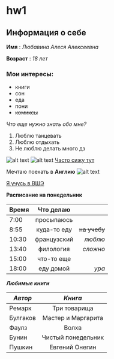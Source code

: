 # hw1
## Информация о себе
__Имя__ : *Любавина Алеся Алексеевна*

__Возраст__ : *18 лет*

### Мои интересы:
* книги
* сон
* еда
* пони
* ~~комиксы~~

*Что еще нужно знать обо мне?*
1. Люблю танцевать
4. Люблю отдыхать
2. Не люблю делать много дз

![alt text](https://lolkot.ru/lolmixer/gallery/images/b5f5a048345ddfe766343d44dc3f8c911214440042.jpg "Это я на учебе")
![alt text](http://99px.ru/sstorage/53/2013/10/tmb_85405_7460.jpg "А это дома")
[Часто сижу тут](https://www.instagram.com/"Инстаграм")

Мечтаю поехать в __Англию__
![alt text](https://www.votpusk.ru/country/ctimages/new/GB01.jpg)

[Я учусь в ВШЭ](https://www.hse.ru/)

__Расписание на понедельник__


| __Время__       | __Что делаю__                |  |
| ------------- |:------------------:| -----:|
| 7:00     | просыпаюсь   |  |
| 8:55    | куда-то еду |   ~~на учебу~~ |
| 10:30  | французский        |    *люблю* |
| 13:40     | филология   | *сложно* |
| 15:00    | что-то еще |    |
| 18:00  | еду домой        |    *ура* |

___Любимые книги___

| *Автор*      | *Книга*               
| ------------- |:------------------:
| Ремарк     | Три товарища   |  
| Булгаков    | Мастер и Маргарита |   
| Фаулз  | Волхв        |   
| Бунин     | Чистый понедельник   | 
| Пушкин    | Евгений Онегин |    
  



